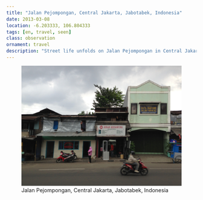 ```yaml
---
title: "Jalan Pejompongan, ‎⁨Central Jakarta⁩, ⁨Jabotabek⁩, ⁨Indonesia⁩"
date: 2013-03-08
location: -6.203333, 106.804333
tags: [en, travel, seen]
class: observation
ornament: travel
description: "Street life unfolds on Jalan Pejompongan in Central Jakarta, capturing Indonesia's vibrant urban rhythm in the heart of the Jabotabek megacity."
---
```


<figure>
  <img src="/assets/img/2013-03-08-jalan-pejompongan-central-jakarta-jabotabek-indonesia.jpeg" alt="Jalan Pejompongan, ‎⁨Central Jakarta⁩, ⁨Jabotabek⁩, ⁨Indonesia⁩">
  <figcaption>Jalan Pejompongan, ‎⁨Central Jakarta⁩, ⁨Jabotabek⁩, ⁨Indonesia⁩</figcaption>
</figure>
